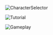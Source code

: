 ![CharacterSelector](https://github.com/user-attachments/assets/0a4f2d2c-98ba-49e4-902a-bf86f5cbe2b4)

![Tutorial](https://github.com/user-attachments/assets/4cd36784-01c8-4b53-ad93-b99fbf80c02e)

![Gameplay](https://github.com/user-attachments/assets/7cff1196-b726-4234-b660-773b4a4a9ac0)
